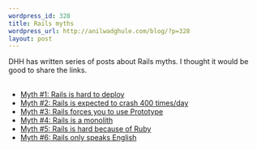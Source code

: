 ```yaml
---
wordpress_id: 328
title: Rails myths
wordpress_url: http://anilwadghule.com/blog/?p=328
layout: post
---
```

DHH has written series of posts about Rails myths. I thought it would be good to share the links.<br /><br />
* [Myth #1: Rails is hard to deploy](http://www.loudthinking.com/posts/30-myth-1-rails-is-hard-to-deploy)<br />
* [Myth #2: Rails is expected to crash 400 times/day](http://www.loudthinking.com/posts/31-myth-2-rails-is-expected-to-crash-400-timesday)<br />
* [Myth #3: Rails forces you to use Prototype](http://www.loudthinking.com/posts/32-myth-3-rails-forces-you-to-use-prototype)<br />
* [Myth #4: Rails is a monolith](http://www.loudthinking.com/posts/33-myth-4-rails-is-a-monolith)<br />
* [Myth #5: Rails is hard because of Ruby](http://www.loudthinking.com/posts/34-myth-5-rails-is-hard-because-of-ruby)<br />
* [Myth #6: Rails only speaks English](http://www.loudthinking.com/posts/35-myth-6-rails-only-speaks-english)<br />
